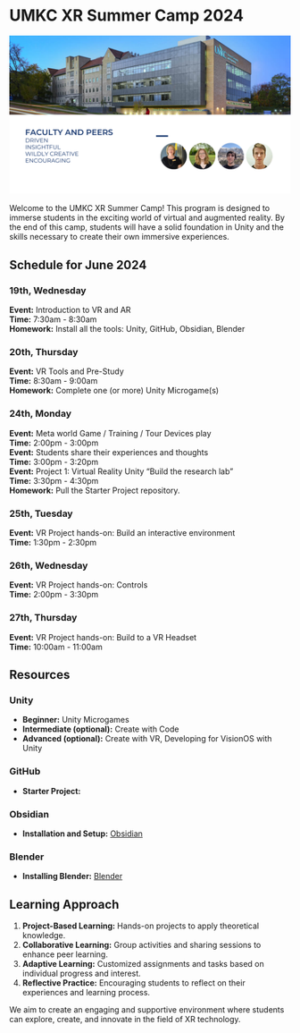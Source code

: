 # UMKC XR Summer Camp 2024

![A photo of the outside of the Plaster Free Enterprise and Research Center at UMKC](6.png)

Welcome to the UMKC XR Summer Camp! This program is designed to immerse students in the exciting world of virtual and augmented reality. By the end of this camp, students will have a solid foundation in Unity and the skills necessary to create their own immersive experiences.

## Schedule for June 2024

### 19th, Wednesday
**Event:** Introduction to VR and AR  
**Time:** 7:30am - 8:30am  
**Homework:** Install all the tools: Unity, GitHub, Obsidian, Blender

### 20th, Thursday
**Event:** VR Tools and Pre-Study  
**Time:** 8:30am - 9:00am  
**Homework:** Complete one (or more) Unity Microgame(s)

### 24th, Monday
**Event:** Meta world Game / Training / Tour Devices play  
**Time:** 2:00pm - 3:00pm  
**Event:** Students share their experiences and thoughts  
**Time:** 3:00pm - 3:20pm  
**Event:** Project 1: Virtual Reality Unity “Build the research lab”  
**Time:** 3:30pm - 4:30pm  
**Homework:** Pull the Starter Project repository.

### 25th, Tuesday
**Event:** VR Project hands-on: Build an interactive environment  
**Time:** 1:30pm - 2:30pm  

### 26th, Wednesday
**Event:** VR Project hands-on: Controls  
**Time:** 2:00pm - 3:30pm  

### 27th, Thursday
**Event:** VR Project hands-on: Build to a VR Headset  
**Time:** 10:00am - 11:00am  

## Resources

### Unity
- **Beginner:** Unity Microgames
- **Intermediate (optional):** Create with Code
- **Advanced (optional):** Create with VR, Developing for VisionOS with Unity

### GitHub
- **Starter Project:**

### Obsidian
- **Installation and Setup:** [Obsidian](https://obsidian.md)

### Blender
- **Installing Blender:** [Blender](https://www.blender.org)

## Learning Approach

1. **Project-Based Learning:** Hands-on projects to apply theoretical knowledge.
2. **Collaborative Learning:** Group activities and sharing sessions to enhance peer learning.
3. **Adaptive Learning:** Customized assignments and tasks based on individual progress and interest.
4. **Reflective Practice:** Encouraging students to reflect on their experiences and learning process.

We aim to create an engaging and supportive environment where students can explore, create, and innovate in the field of XR technology.
